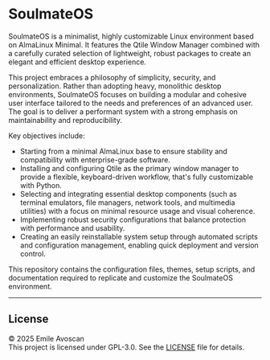 # SoulmateOS

SoulmateOS is a minimalist, highly customizable Linux environment based on AlmaLinux Minimal. It features the Qtile Window Manager combined with a carefully curated selection of lightweight, robust packages to create an elegant and efficient desktop experience.

This project embraces a philosophy of simplicity, security, and personalization. Rather than adopting heavy, monolithic desktop environments, SoulmateOS focuses on building a modular and cohesive user interface tailored to the needs and preferences of an advanced user. The goal is to deliver a performant system with a strong emphasis on maintainability and reproducibility.

Key objectives include:

- Starting from a minimal AlmaLinux base to ensure stability and compatibility with enterprise-grade software.
- Installing and configuring Qtile as the primary window manager to provide a flexible, keyboard-driven workflow, that's fully customizable with Python.
- Selecting and integrating essential desktop components (such as terminal emulators, file managers, network tools, and multimedia utilities) with a focus on minimal resource usage and visual coherence.
- Implementing robust security configurations that balance protection with performance and usability.
- Creating an easily reinstallable system setup through automated scripts and configuration management, enabling quick deployment and version control.

This repository contains the configuration files, themes, setup scripts, and documentation required to replicate and customize the SoulmateOS environment.

---

## License

© 2025 Emile Avoscan  
This project is licensed under GPL-3.0. See the [LICENSE](./LICENSE) file for details.
